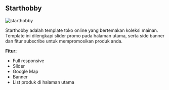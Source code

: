 Starthobby
------------

![starthobby](http://jarvis-store.com/themes/master-tema/starthobby/starthobby-preview.jpg)

Starthobby adalah template toko online yang bertemakan koleksi mainan. Template ini dilengkapi slider promo pada halaman utama, serta side banner dan fitur subscribe untuk mempromosikan produk anda.

**Fitur:**
 - Full responsive 
 - Slider 
 - Google Map 
 - Banner
 - List produk di halaman utama
